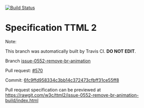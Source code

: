 [![Build Status](https://travis-ci.org/w3c/ttml2.svg?branch=issue-0552-remove-br-animation)](https://travis-ci.org/w3c/ttml2)


# Specification TTML 2


Note:


This branch was automatically built by Travis CI. <b>DO NOT EDIT</b>.


 Branch [issue-0552-remove-br-animation](https://github.com/w3c/ttml2/tree/issue-0552-remove-br-animation)


 Pull request: [#570](https://github.com/w3c/ttml2/pull/570)


 Commit: [6fc9ffd958334c3bb14c372473cfbff31ce55ff8](https://github.com/w3c/ttml2/commit/6fc9ffd958334c3bb14c372473cfbff31ce55ff8)

Pull request specification can be previewed at https://rawgit.com/w3c/ttml2/issue-0552-remove-br-animation-build/index.html



